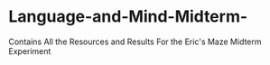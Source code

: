 # Language-and-Mind-Midterm-
Contains All the Resources and Results For the Eric's Maze Midterm Experiment
